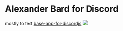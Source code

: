# Alexander Bard for Discord
mostly to test [base-app-for-discordjs](https://github.com/smultronbusken/base-app-for-discordjs)
![](https://i.ytimg.com/vi/zGIyEUZ7jdE/maxresdefault.jpg)
